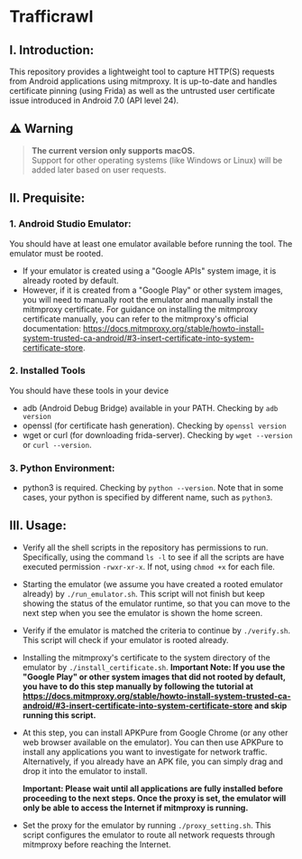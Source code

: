 # Trafficrawl

## I. Introduction:
This repository provides a lightweight tool to capture HTTP(S) requests from Android applications using mitmproxy. It is up-to-date and handles certificate pinning (using Frida) as well as the untrusted user certificate issue introduced in Android 7.0 (API level 24).

## ⚠️ Warning

> **The current version only supports macOS.**  
> Support for other operating systems (like Windows or Linux) will be added later based on user requests.


## II. Prequisite:
### 1. Android Studio Emulator:

You should have at least one emulator available before running the tool. The emulator must be rooted. 
- If your emulator is created using a "Google APIs" system image, it is already rooted by default. 
- However, if it is created from a "Google Play" or other system images, you will need to manually root the emulator and manually install the mitmproxy certificate. For guidance on installing the mitmproxy certificate manually, you can refer to the mitmproxy's official documentation: https://docs.mitmproxy.org/stable/howto-install-system-trusted-ca-android/#3-insert-certificate-into-system-certificate-store.

### 2. Installed Tools
You should have these tools in your device
- adb (Android Debug Bridge) available in your PATH. Checking by `adb version`
- openssl (for certificate hash generation). Checking by `openssl version`
- wget or curl (for downloading frida-server). Checking by `wget --version` or `curl --version`.

### 3. Python Environment:
- python3 is required. Checking by `python --version`. Note that in some cases, your python is specified by different name, such as `python3`.

## III. Usage:
- Verify all the shell scripts in the repository has permissions to run. Specifically, using the command `ls -l` to see if all the scripts are have executed permission `-rwxr-xr-x`. If not, using `chmod +x` for each file.
- Starting the emulator (we assume you have created a rooted emulator already) by `./run_emulator.sh`. This script will not finish but keep showing the status of the emulator runtime, so that you can move to the next step when you see the emulator is shown the home screen. 
- Verify if the emulator is matched the criteria to continue by `./verify.sh`. This script will check if your emulator is rooted already.
- Installing the mitmproxy's certificate to the system directory of the emulator by `./install_certificate.sh`. **Important Note: If you use the "Google Play" or other system images that did not rooted by default, you have to do this step manually by following the tutorial at https://docs.mitmproxy.org/stable/howto-install-system-trusted-ca-android/#3-insert-certificate-into-system-certificate-store and skip running this script.**
- At this step, you can install APKPure from Google Chrome (or any other web browser available on the emulator). You can then use APKPure to install any applications you want to investigate for network traffic. Alternatively, if you already have an APK file, you can simply drag and drop it into the emulator to install.

    **Important: Please wait until all applications are fully installed before proceeding to the next steps. Once the proxy is set, the emulator will only be able to access the Internet if mitmproxy is running.**

- Set the proxy for the emulator by running `./proxy_setting.sh`. This script configures the emulator to route all network requests through mitmproxy before reaching the Internet.
